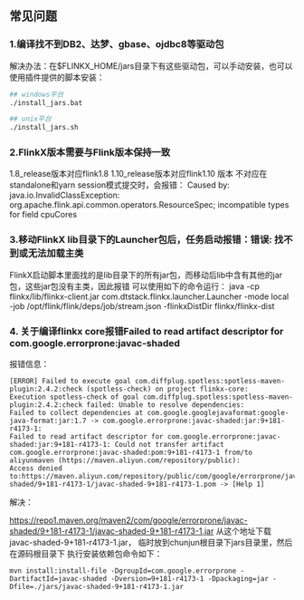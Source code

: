 ## 常见问题

### 1.编译找不到DB2、达梦、gbase、ojdbc8等驱动包

解决办法：在$FLINKX_HOME/jars目录下有这些驱动包，可以手动安装，也可以使用插件提供的脚本安装：

```bash
## windows平台
./install_jars.bat

## unix平台
./install_jars.sh
```

### 2.FlinkX版本需要与Flink版本保持一致
1.8_release版本对应flink1.8
1.10_release版本对应flink1.10 版本
不对应在standalone和yarn session模式提交时，会报错：
Caused by: java.io.InvalidClassException: org.apache.flink.api.common.operators.ResourceSpec; incompatible types for field cpuCores

### 3.移动FlinkX lib目录下的Launcher包后，任务启动报错：错误: 找不到或无法加载主类
FlinkX启动脚本里面找的是lib目录下的所有jar包，而移动后lib中含有其他的jar包，这些jar包没有主类，因此报错
可以使用如下的命令运行：
java -cp flinkx/lib/flinkx-client.jar com.dtstack.flinkx.launcher.Launcher -mode local -job /opt/flink/flink/deps/job/stream.json -flinkxDistDir flinkx/flinkx-dist

### 4. 关于编译flinkx core报错Failed to read artifact descriptor for com.google.errorprone:javac-shaded

报错信息：

```
[ERROR] Failed to execute goal com.diffplug.spotless:spotless-maven-plugin:2.4.2:check (spotless-check) on project flinkx-core: 
Execution spotless-check of goal com.diffplug.spotless:spotless-maven-plugin:2.4.2:check failed: Unable to resolve dependencies: 
Failed to collect dependencies at com.google.googlejavaformat:google-java-format:jar:1.7 -> com.google.errorprone:javac-shaded:jar:9+181-r4173-1: 
Failed to read artifact descriptor for com.google.errorprone:javac-shaded:jar:9+181-r4173-1: Could not transfer artifact 
com.google.errorprone:javac-shaded:pom:9+181-r4173-1 from/to aliyunmaven (https://maven.aliyun.com/repository/public): 
Access denied to:https://maven.aliyun.com/repository/public/com/google/errorprone/javac-shaded/9+181-r4173-1/javac-shaded-9+181-r4173-1.pom -> [Help 1]
```

解决：

https://repo1.maven.org/maven2/com/google/errorprone/javac-shaded/9+181-r4173-1/javac-shaded-9+181-r4173-1.jar
从这个地址下载javac-shaded-9+181-r4173-1.jar， 临时放到chunjun根目录下jars目录里，然后在源码根目录下 执行安装依赖包命令如下：

```
mvn install:install-file -DgroupId=com.google.errorprone -DartifactId=javac-shaded -Dversion=9+181-r4173-1 -Dpackaging=jar -Dfile=./jars/javac-shaded-9+181-r4173-1.jar
